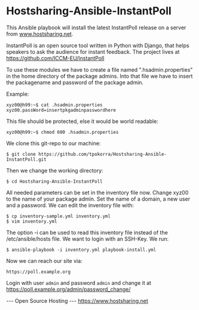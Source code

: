 Hostsharing-Ansible-InstantPoll
===============================

This Ansible playbook will install the latest InstantPoll release on a server from www.hostsharing.net.

InstantPoll is an open source tool written in Python with Django, that helps speakers to ask the audience for instant feedback. The project lives at https://github.com/ICCM-EU/InstantPoll

To use these modules we have to create a file named ".hsadmin.properties" in the home directory of the package admins. Into that file we have to insert the packagename and password of the package admin. 

Example:

    xyz00@h99:~$ cat .hsadmin.properties 
    xyz00.passWord=insertpkgadminpasswordhere

This file should be protected, else it would be world readable:

    xyz00@h99:~$ chmod 600 .hsadmin.properties

We clone this git-repo to our machine:

    $ git clone https://github.com/tpokorra/Hostsharing-Ansible-InstantPoll.git

Then we change the working directory:

    $ cd Hostsharing-Ansible-InstantPoll

All needed parameters can be set in the inventory file now. Change xyz00 to the name of your package admin. Set the name of a domain, a new user and a password. We can edit the inventory file with:

    $ cp inventory-sample.yml inventory.yml
    $ vim inventory.yml
    
The option -i can be used to read this inventory file instead of the /etc/ansible/hosts file. We want to login with an SSH-Key. We run:

    $ ansible-playbook -i inventory.yml playbook-install.yml

Now we can reach our site via:

    https://poll.example.org

Login with user `admin` and password `admin` and change it at https://poll.example.org/admin/password_change/

--- Open Source Hosting ---
 https://www.hostsharing.net

